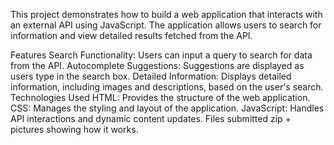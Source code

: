 This project demonstrates how to build a web application that interacts with an external API using JavaScript. The application allows users to search for information and view detailed results fetched from the API.

Features
Search Functionality: Users can input a query to search for data from the API.
Autocomplete Suggestions: Suggestions are displayed as users type in the search box.
Detailed Information: Displays detailed information, including images and descriptions, based on the user's search.
Technologies Used
HTML: Provides the structure of the web application.
CSS: Manages the styling and layout of the application.
JavaScript: Handles API interactions and dynamic content updates.
Files submitted zip + pictures showing how it works.
